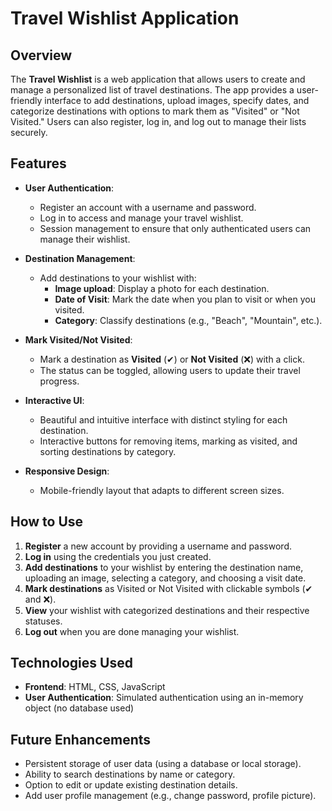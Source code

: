 # Travel Wishlist Application

## Overview
The **Travel Wishlist** is a web application that allows users to create and manage a personalized list of travel destinations. The app provides a user-friendly interface to add destinations, upload images, specify dates, and categorize destinations with options to mark them as "Visited" or "Not Visited." Users can also register, log in, and log out to manage their lists securely.

## Features
- **User Authentication**: 
  - Register an account with a username and password.
  - Log in to access and manage your travel wishlist.
  - Session management to ensure that only authenticated users can manage their wishlist.
  
- **Destination Management**: 
  - Add destinations to your wishlist with:
    - **Image upload**: Display a photo for each destination.
    - **Date of Visit**: Mark the date when you plan to visit or when you visited.
    - **Category**: Classify destinations (e.g., "Beach", "Mountain", etc.).
    
- **Mark Visited/Not Visited**:
  - Mark a destination as **Visited** (✔) or **Not Visited** (❌) with a click.
  - The status can be toggled, allowing users to update their travel progress.

- **Interactive UI**:
  - Beautiful and intuitive interface with distinct styling for each destination.
  - Interactive buttons for removing items, marking as visited, and sorting destinations by category.

- **Responsive Design**:
  - Mobile-friendly layout that adapts to different screen sizes.

## How to Use
1. **Register** a new account by providing a username and password.
2. **Log in** using the credentials you just created.
3. **Add destinations** to your wishlist by entering the destination name, uploading an image, selecting a category, and choosing a visit date.
4. **Mark destinations** as Visited or Not Visited with clickable symbols (✔ and ❌).
5. **View** your wishlist with categorized destinations and their respective statuses.
6. **Log out** when you are done managing your wishlist.

## Technologies Used
- **Frontend**: HTML, CSS, JavaScript
- **User Authentication**: Simulated authentication using an in-memory object (no database used)
  
## Future Enhancements
- Persistent storage of user data (using a database or local storage).
- Ability to search destinations by name or category.
- Option to edit or update existing destination details.
- Add user profile management (e.g., change password, profile picture).
